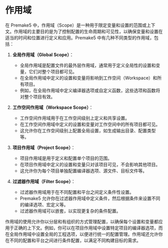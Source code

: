 # 作用域

在 Premake5 中，作用域（Scope）是一种用于限定变量和设置的范围或上下文。作用域的主要目的是为了控制配置的生命周期和可见性，以确保变量和设置在适当的时间和位置进行定义和应用。Premake5 中有几种不同类型的作用域，包括：

1. **全局作用域（Global Scope）**：
   - 全局作用域是配置文件的最外层作用域，通常用于定义全局性的设置和变量，它们对整个项目都可见。
   - 在全局作用域中定义的设置和变量将影响到工作空间（Workspace）和所有项目。
   - 例如，在全局作用域中定义编译器选项或自定义函数，这些选项和函数将对整个项目有效。

2. **工作空间作用域（Workspace Scope）**：
   - 工作空间作用域用于在工作空间级别上定义和共享设置。
   - 在工作空间作用域中定义的设置和变量对工作空间中的所有项目都可见。
   - 这允许你在工作空间级别上配置全局设置，如生成输出目录、配置类型等。

3. **项目作用域（Project Scope）**：
   - 项目作用域是用于定义和配置单个项目的范围。
   - 在项目作用域中定义的设置和变量只对该项目可见，不会影响其他项目。
   - 这允许你为每个项目单独配置编译器选项、源文件、目标文件等。

4. **过滤器作用域（Filter Scope）**：
   - 过滤器作用域用于在不同配置和平台之间定义条件性设置。
   - Premake5 允许你在过滤器作用域中定义条件，然后根据条件来设置不同的编译选项、宏定义等。
   - 过滤器作用域可以嵌套，以实现更复杂的条件配置。

作用域的使用允许你以分层和有组织的方式管理配置，以确保每个设置和变量都应用于正确的上下文。例如，你可以在项目作用域中设置特定项目的编译器选项，而在全局作用域中设置全局的工程选项，以便进行统一的配置管理。作用域还允许你在不同的配置和平台之间进行条件配置，以满足不同构建目标的需求。